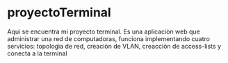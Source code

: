 # proyectoTerminal
Aquì se encuentra mi proyecto terminal.
Es una aplicaciòn web que administrar una red de computadoras, funciona implementando cuatro servicios: topologìa de red, creaciòn de VLAN, creacciòn de access-lists y conecta a la terminal

